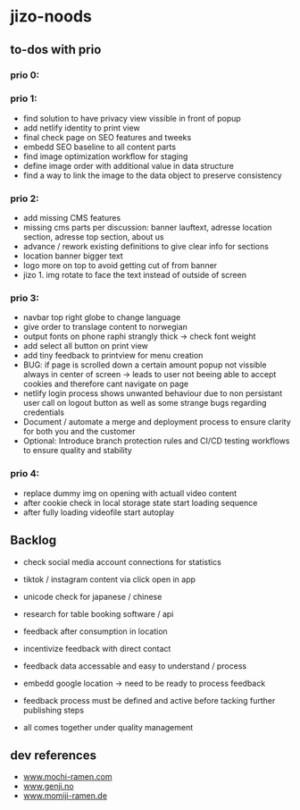# jizo-noods

## to-dos with prio

### prio 0:

### prio 1:

- find solution to have privacy view vissible in front of popup
- add netlify identity to print view
- final check page on SEO features and tweeks
- embedd SEO baseline to all content parts
- find image optimization workflow for staging
- define image order with additional value in data structure
- find a way to link the image to the data object to preserve consistency

### prio 2:

- add missing CMS features
- missing cms parts per discussion: banner lauftext, adresse location section, adresse top section, about us
- advance / rework existing definitions to give clear info for sections
- location banner bigger text
- logo more on top to avoid getting cut of from banner
- jizo 1. img rotate to face the text instead of outside of screen

### prio 3:

- navbar top right globe to change language
- give order to translage content to norwegian
- output fonts on phone raphi strangly thick -> check font weight
- add select all button on print view
- add tiny feedback to printview for menu creation
- BUG: if page is scrolled down a certain amount popup not vissible always in center of screen -> leads to user not beeing able to accept cookies and therefore cant navigate on page
- netlify login process shows unwanted behaviour due to non persistant user call on logout button as well as some strange bugs regarding credentials
- Document / automate a merge and deployment process to ensure clarity for both you and the customer
- Optional: Introduce branch protection rules and CI/CD testing workflows to ensure quality and stability

### prio 4:

- replace dummy img on opening with actuall video content
- after cookie check in local storage state start loading sequence
- after fully loading videofile start autoplay

## Backlog

- check social media account connections for statistics
- tiktok / instagram content via click open in app
- unicode check for japanese / chinese
- research for table booking software / api

- feedback after consumption in location
- incentivize feedback with direct contact
- feedback data accessable and easy to understand / process
- embedd google location -> need to be ready to process feedback
- feedback process must be defined and active before tacking further publishing steps
- all comes together under quality management

## dev references

- www.mochi-ramen.com
- www.genji.no
- www.momiji-ramen.de

